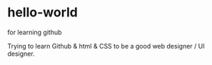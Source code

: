 # hello-world
for learning github

Trying to learn Github & html & CSS to be a good web designer / UI designer.
